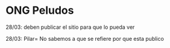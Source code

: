# ONG Peludos

28/03: deben publicar el sitio para que lo pueda ver

28/03: Pilar= No sabemos a que se refiere por que esta publico
